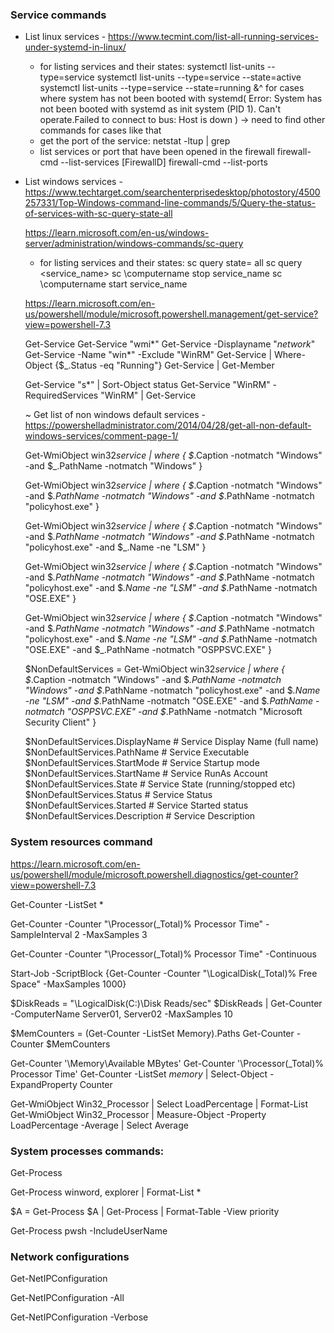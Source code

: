 ### Service commands

- List linux services - https://www.tecmint.com/list-all-running-services-under-systemd-in-linux/

  - for listing services and their states:
    systemctl list-units --type=service
    systemctl list-units --type=service --state=active
    systemctl list-units --type=service --state=running
    &^ for cases where system has not been booted with systemd(
    Error: System has not been booted with systemd as init system (PID 1). Can't operate.Failed to connect to bus: Host is down
    ) -> need to find other commands for cases like that
  - get the port of the service:
    netstat -ltup | grep <service-name>
  - list services or port that have been opened in the firewall
    firewall-cmd --list-services [FirewallD]
    firewall-cmd --list-ports

- List windows services - https://www.techtarget.com/searchenterprisedesktop/photostory/4500257331/Top-Windows-command-line-commands/5/Query-the-status-of-services-with-sc-query-state-all

  https://learn.microsoft.com/en-us/windows-server/administration/windows-commands/sc-query

  - for listing services and their states:
    sc query state= all
    sc query <service_name>
    sc \\computername stop service_name
    sc \\computername start service_name

  https://learn.microsoft.com/en-us/powershell/module/microsoft.powershell.management/get-service?view=powershell-7.3

  Get-Service
  Get-Service "wmi*"
  Get-Service -Displayname "*network*"
  Get-Service -Name "win*" -Exclude "WinRM"
  Get-Service | Where-Object {$\_.Status -eq "Running"}
  Get-Service | Get-Member
    <!-- 
    Get-Service |
  Where-Object {$_.DependentServices} |
    Format-List -Property Name, DependentServices, @{
      Label="NoOfDependentServices"; Expression={$_.dependentservices.count}
    }
    -->

  Get-Service "s\*" | Sort-Object status
  Get-Service "WinRM" -RequiredServices
  "WinRM" | Get-Service

  ~ Get list of non windows default services - https://powershelladministrator.com/2014/04/28/get-all-non-default-windows-services/comment-page-1/

    <!-- #Get all services where its caption or its pathname doesn't contain Windows -->

  Get-WmiObject win32*service | where { $*.Caption -notmatch "Windows" -and $\_.PathName -notmatch "Windows" }
    <!-- #Adding exclusion for "policyhost.exe" removes Microsoft Policy Platform service -->

  Get-WmiObject win32*service | where { $*.Caption -notmatch "Windows" -and $_.PathName -notmatch "Windows" -and $_.PathName -notmatch "policyhost.exe" }

    <!-- #Adding exclusion for service name "LSM" removes the Local Session Manager service -->

  Get-WmiObject win32*service | where { $*.Caption -notmatch "Windows" -and $_.PathName -notmatch "Windows" -and $_.PathName -notmatch "policyhost.exe" -and $\_.Name -ne "LSM" }

    <!-- #Adding exclusion for "OSE.EXE" removes the Office Source Engine Service -->

  Get-WmiObject win32*service | where { $*.Caption -notmatch "Windows" -and $_.PathName -notmatch "Windows" -and $_.PathName -notmatch "policyhost.exe" -and $_.Name -ne "LSM" -and $_.PathName -notmatch "OSE.EXE" }

    <!-- #Adding exclusion for "OSPPSVC.EXE" removes the Office Software Protection Platform Service -->

  Get-WmiObject win32*service | where { $*.Caption -notmatch "Windows" -and $_.PathName -notmatch "Windows" -and $_.PathName -notmatch "policyhost.exe" -and $_.Name -ne "LSM" -and $_.PathName -notmatch "OSE.EXE" -and $\_.PathName -notmatch "OSPPSVC.EXE" }

  <!-- #Adding exclusion for "Microsoft Security Client" removes Microsoft Security Client (SCEP)
  #This leaves us with all non-default services on a Windows 2012 R2 server! -->

  $NonDefaultServices = Get-WmiObject win32*service | where { $*.Caption -notmatch "Windows" -and $_.PathName -notmatch "Windows" -and $_.PathName -notmatch "policyhost.exe" -and $_.Name -ne "LSM" -and $_.PathName -notmatch "OSE.EXE" -and $_.PathName -notmatch "OSPPSVC.EXE" -and $_.PathName -notmatch "Microsoft Security Client" }

  $NonDefaultServices.DisplayName # Service Display Name (full name)
  $NonDefaultServices.PathName # Service Executable
  $NonDefaultServices.StartMode # Service Startup mode
  $NonDefaultServices.StartName # Service RunAs Account
  $NonDefaultServices.State # Service State (running/stopped etc)
  $NonDefaultServices.Status # Service Status
  $NonDefaultServices.Started # Service Started status
  $NonDefaultServices.Description # Service Description

### System resources command

https://learn.microsoft.com/en-us/powershell/module/microsoft.powershell.diagnostics/get-counter?view=powershell-7.3

  <!-- Get-Counter uses the ListSet parameter with an asterisk (*) to get the list of counter sets. The dot (.) in the MachineName column represents the local computer -->

Get-Counter -ListSet \*

  <!-- Get-Counter uses the Counter parameter to specify the counter path \Processor(_Total)\% Processor Time. The SampleInterval parameter sets a two-second interval to check the counter. MaxSamples determines that three is the maximum number of times to check the counter. -->

Get-Counter -Counter "\Processor(\_Total)\% Processor Time" -SampleInterval 2 -MaxSamples 3

  <!-- Get-Counter uses the Counter parameter to specify the \Processor\% Processor Time counter. The Continuous parameter specifies to get samples every second until the command is stopped with CTRL+C. -->

Get-Counter -Counter "\Processor(\_Total)\% Processor Time" -Continuous

  <!-- This example uses the pipeline to get the counter list set and then sort the list in alphabetical order. -->
  <!-- Get-Counter -ListSet * |
  Sort-Object -Property CounterSetName |
    Format-Table CounterSetName, CounterSetType -AutoSize -->

  <!-- In this example, Start-Job runs a Get-Counter command as a background job on the local computer. To view the performance counter output from the job, use the Receive-Job cmdlet. -->

Start-Job -ScriptBlock {Get-Counter -Counter "\LogicalDisk(\_Total)\% Free Space" -MaxSamples 1000}

  <!-- This example uses a variable to get performance counter data from two computers. -->

$DiskReads = "\LogicalDisk(C:)\Disk Reads/sec"
$DiskReads | Get-Counter -ComputerName Server01, Server02 -MaxSamples 10

  <!-- In this example, a single value is returned for each performance counter in the local computer's Memory counter set. -->

$MemCounters = (Get-Counter -ListSet Memory).Paths
Get-Counter -Counter $MemCounters

  <!-- Get a list of memory counters -->

Get-Counter '\Memory\Available MBytes'
Get-Counter '\Processor(\_Total)\% Processor Time'
Get-Counter -ListSet _memory_ | Select-Object -ExpandProperty Counter

  <!-- CPU load. -->

Get-WmiObject Win32_Processor | Select LoadPercentage | Format-List
Get-WmiObject Win32_Processor | Measure-Object -Property LoadPercentage -Average | Select Average

  <!-- Script format -->
  <!-- $totalRam = (Get-CimInstance Win32_PhysicalMemory | Measure-Object -Property capacity -Sum).Sum
while($true) {
    $date = Get-Date -Format "yyyy-MM-dd HH:mm:ss"
    $cpuTime = (Get-Counter '\Processor(_Total)\% Processor Time').CounterSamples.CookedValue
    $availMem = (Get-Counter '\Memory\Available MBytes').CounterSamples.CookedValue
    $date + ' > CPU: ' + $cpuTime.ToString("#,0.000") + '%, Avail. Mem.: ' + $availMem.ToString("N0") + 'MB (' + (104857600 * $availMem / $totalRam).ToString("#,0.0") + '%)'
    Start-Sleep -s 2
} -->

### System processes commands:

<!-- This command gets a list of all active processes running on the local computer -->

Get-Process

<!-- Get available data per process -->

Get-Process winword, explorer | Format-List \*

  <!-- List processes with priority -->

$A = Get-Process
$A | Get-Process | Format-Table -View priority

  <!-- Find the owner -->

Get-Process pwsh -IncludeUserName

### Network configurations

<!-- The Get-NetIPConfiguration cmdlet gets network configuration, including usable interfaces, IP addresses, and DNS servers.

If you do not specify any parameters, this cmdlet gets IP configuration properties for all non-virtual connected interfaces on a computer. -->

Get-NetIPConfiguration

Get-NetIPConfiguration -All

Get-NetIPConfiguration -Verbose
